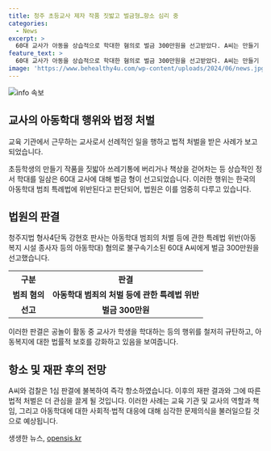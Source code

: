 ```yaml
---
title: 청주 초등교사 제자 작품 짓밟고 벌금형…항소 심리 중
categories:
  - News
excerpt: >
  60대 교사가 아동을 상습적으로 학대한 혐의로 벌금 300만원을 선고받았다. A씨는 만들기 시간에 학생의 작품을 짓밟고 쓰레기통에 버리거나 책상을 걷어차는 등 정서적 학대를 일삼았다. 법원은 이를 합리적으로 인정하고, 죄질이 나쁘며 아동의 상처가 클 것으로 보이는 등의 이유로 벌금형을 선고했다. A씨와 검찰은 이에 항소했다.
feature_text: >
  60대 교사가 아동을 상습적으로 학대한 혐의로 벌금 300만원을 선고받았다. A씨는 만들기 시간에 학생의 작품을 짓밟고 쓰레기통에 버리거나 책상을 걷어차는 등 정서적 학대를 일삼았다. 법원은 이를 합리적으로 인정하고, 죄질이 나쁘며 아동의 상처가 클 것으로 보이는 등의 이유로 벌금형을 선고했다. A씨와 검찰은 이에 항소했다.
image: 'https://www.behealthy4u.com/wp-content/uploads/2024/06/news.jpg'
---
```


<p><img src="https://www.behealthy4u.com/wp-content/uploads/2024/06/news.jpg" alt="info 속보" /></p>

<h2 data-ke-size="size26">교사의 아동학대 행위와 법정 처벌</h2>

<p>교육 기관에서 근무하는 교사로서 선례적인 일을 행하고 법적 처벌을 받은 사례가 보고되었습니다.</p>

<p data-ke-size="size16">초등학생의 만들기 작품을 짓밟아 쓰레기통에 버리거나 책상을 걷어차는 등 상습적인 정서 학대를 일삼은 60대 교사에 대해 벌금 형이 선고되었습니다. 이러한 행위는 한국의 아동학대 범죄 특례법에 위반된다고 판단되어, 법원은 이를 엄중히 다루고 있습니다.</p>

<h2 data-ke-size="size26">법원의 판결</h2>

<p>청주지법 형사4단독 강현호 판사는 아동학대 범죄의 처벌 등에 관한 특례법 위반(아동복지 시설 종사자 등의 아동학대) 혐의로 불구속기소된 60대 A씨에게 벌금 300만원을 선고했습니다.</p>

<table>
    <tr>
        <th>구분</th>
        <th>판결</th>
    </tr>
    <tr>
        <td style="text-align: center; height: 17px;"><b>범죄 혐의</b></td>
        <td style="text-align: center; height: 17px;"><b>아동학대 범죄의 처벌 등에 관한 특례법 위반</b></td>
    </tr>
    <tr>
        <td style="text-align: center; height: 17px;"><b>선고</b></td>
        <td style="text-align: center; height: 17px;"><b>벌금 300만원</b></td>
    </tr>
</table>

<p data-ke-size="size16">이러한 판결은 공놀이 활동 중 교사가 학생을 학대하는 등의 행위를 철저히 규탄하고, 아동복지에 대한 법률적 보호를 강화하고 있음을 보여줍니다.</p>

<h2 data-ke-size="size26">항소 및 재판 후의 전망</h2>

<p>A씨와 검찰은 1심 판결에 불복하여 즉각 항소하였습니다. 이후의 재판 결과와 그에 따른 법적 처벌은 더 관심을 끌게 될 것입니다. 이러한 사례는 교육 기관 및 교사의 역할과 책임, 그리고 아동학대에 대한 사회적·법적 대응에 대해 심각한 문제의식을 불러일으킬 것으로 예상됩니다.</p>
생생한 뉴스, <a href="https://opensis.kr" rel="dofollow">opensis.kr</a>


